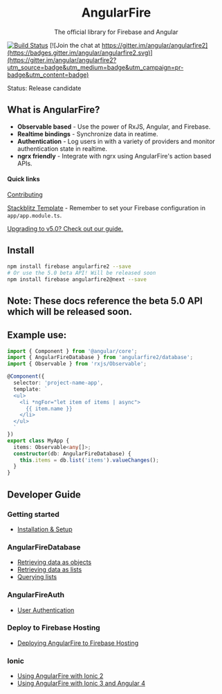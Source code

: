 <p align="center">
  <h1 align="center">AngularFire</h1>
  <p align="center">The official library for Firebase and Angular</p>
</p>

[![Build Status](https://travis-ci.org/angular/angularfire2.svg?branch=master)](https://travis-ci.org/angular/angularfire2) [![Join the chat at https://gitter.im/angular/angularfire2](https://badges.gitter.im/angular/angularfire2.svg)](https://gitter.im/angular/angularfire2?utm_source=badge&utm_medium=badge&utm_campaign=pr-badge&utm_content=badge)

Status: Release candidate

## What is AngularFire?

- **Observable based** - Use the power of RxJS, Angular, and Firebase.
- **Realtime bindings** - Synchronize data in reatime.
- **Authentication** - Log users in with a variety of providers and monitor authentication state in realtime.
- **ngrx friendly** - Integrate with ngrx using AngularFire's action based APIs.

#### Quick links
[Contributing](CONTRIBUTING.md)

[Stackblitz Template](https://stackblitz.com/edit/angular-2ed5zx?) - Remember to set your Firebase configuration in `app/app.module.ts`.

[Upgrading to v5.0? Check out our guide.](docs/version-5-upgrade.md)

## Install

```bash
npm install firebase angularfire2 --save
# Or use the 5.0 beta API! Will be released soon
npm install firebase angularfire2@next --save
```

## Note: These docs reference the beta 5.0 API which will be released soon.

## Example use:

```ts
import { Component } from '@angular/core';
import { AngularFireDatabase } from 'angularfire2/database';
import { Observable } from 'rxjs/Observable';

@Component({
  selector: 'project-name-app',
  template: `
  <ul>
    <li *ngFor="let item of items | async">
      {{ item.name }}
    </li>
  </ul>
  `
})
export class MyApp {
  items: Observable<any[]>;
  constructor(db: AngularFireDatabase) {
    this.items = db.list('items').valueChanges();
  }
}
```

## Developer Guide

### Getting started
- [Installation & Setup](docs/1-install-and-setup.md)

### AngularFireDatabase
- [Retrieving data as objects](docs/2-retrieving-data-as-objects.md)
- [Retrieving data as lists](docs/3-retrieving-data-as-lists.md)
- [Querying lists](docs/4-querying-lists.md)

### AngularFireAuth
- [User Authentication](docs/5-user-authentication.md)

### Deploy to Firebase Hosting
- [Deploying AngularFire to Firebase Hosting](docs/7-deploying-angularfire-to-firebase.md)

### Ionic
- [Using AngularFire with Ionic 2](docs/Auth-with-Ionic2.md)
- [Using AngularFire with Ionic 3 and Angular 4](docs/Auth-with-Ionic3-Angular4.md)
